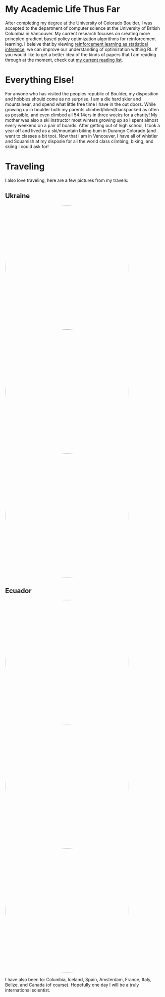 # My Academic Life Thus Far

After completing my degree at the University of Colorado Boulder, I was accepted to the department of computer science at the University of British Columbia in Vancouver. My current research focuses on creating more princpled gradient based policy optimization algorithms for reinforcement learning. I beleive that by viewing [reinforcement learning as statistical inference](https://arxiv.org/pdf/1805.00909.pdf), we can improve our understanding of optimization withing RL. If you would like to get a better idea of the kinds of papers that I am reading through at the moment, check out [my current reading list](https://wilderlavington.github.io/readinglist/).

# Everything Else!
For anyone who has visited the peoples republic of Boulder, my disposition and hobbies should come as no surprise. I am a die hard skier and mountainear, and spend what little free time I have in the out doors. While growing up in boulder both my parents climbed/hiked/backpacked as often as possible, and even climbed all 54 14ers in three weeks for a charity! My mother was also a ski instructor most winters growing up so I spent almost every weekend on a pair of boards. After getting out of high school, I took a year off and lived as a ski/mountain biking bum in Durango Colorado (and went to classes a bit too). Now that I am in Vancouver, I have all of whistler and Squamish at my disposle for all the world class climbing, biking, and skiing I could ask for!

# Traveling 
I also love traveling, here are a few pictures from my travels:

## Ukraine 
<a href="url"><img src="https://wilderlavington.github.io/assets/ukraine/ukraine1.jpg" height="auto" width="400" style="border-radius:50%"></a>
<a href="url"><img src="https://wilderlavington.github.io/assets/ukraine/ukraine2.jpg" height="auto" width="400" style="border-radius:50%"></a>
<a href="url"><img src="https://wilderlavington.github.io/assets/ukraine/ukraine3.jpg" height="auto" width="400" style="border-radius:50%"></a>

## Ecuador
<a href="url"><img src="https://wilderlavington.github.io/assets/ecuador/ecuador1.jpg" height="auto" width="400" style="border-radius:50%"></a>
<a href="url"><img src="https://wilderlavington.github.io/assets/ecuador/ecuador2.jpg" height="auto" width="400" style="border-radius:50%"></a>
<a href="url"><img src="https://wilderlavington.github.io/assets/ecuador/ecuador3.jpg" height="auto" width="400" style="border-radius:50%"></a>

I have also been to: Columbia, Iceland, Spain, Amsterdam, France, Italy, Belize, and Canada (of course). Hopefully one day I will be a truly international scientist.

